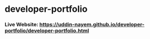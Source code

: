 # developer-portfolio
### Live Website: https://uddin-nayem.github.io/developer-portfolio/developer-portfolio.html
